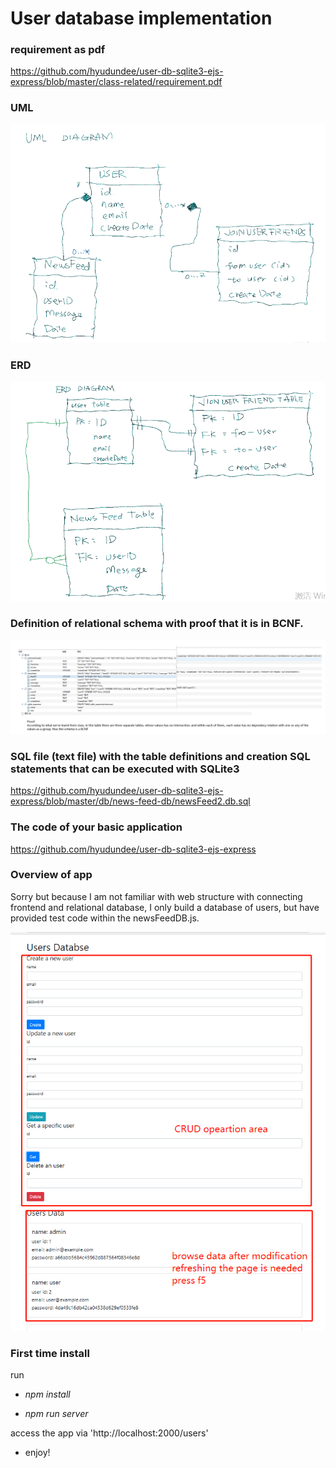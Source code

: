 # User database implementation

### requirement as pdf

https://github.com/hyudundee/user-db-sqlite3-ejs-express/blob/master/class-related/requirement.pdf

### UML

![image](https://github.com/hyudundee/user-db-sqlite3-ejs-express/blob/master/class-related/UML.png)

### ERD

![image](https://github.com/hyudundee/user-db-sqlite3-ejs-express/blob/master/class-related/ERD.png)

### Definition of relational schema with proof that it is in BCNF.

![image](https://github.com/hyudundee/user-db-sqlite3-ejs-express/blob/master/class-related/schema-design-bcnf.png)

### SQL file (text file) with the table definitions and creation SQL statements that can be executed with SQLite3

https://github.com/hyudundee/user-db-sqlite3-ejs-express/blob/master/db/news-feed-db/newsFeed2.db.sql

### The code of your basic application

https://github.com/hyudundee/user-db-sqlite3-ejs-express

### Overview of app

Sorry but because I am not familiar with web structure with connecting frontend and relational database, I only build a database of users, but have provided test code within the newsFeedDB.js.

![image](https://github.com/hyudundee/user-db-sqlite3-ejs-express/blob/master/class-related/readme-pics/overview.png)

### First time install

run

- _npm install_

- _npm run server_

access the app via 'http://localhost:2000/users'

- enjoy!
